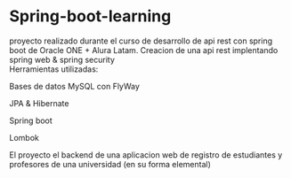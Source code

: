 # Spring-boot-learning
proyecto realizado durante el curso de desarrollo de api rest con spring boot de Oracle ONE + Alura Latam.
Creacion de una api rest implentando spring web & spring security <br>
Herramientas utilizadas:

  Bases de datos MySQL con FlyWay
  
  JPA & Hibernate
  
  Spring boot

  Lombok

  El proyecto el backend de una aplicacion web de registro de estudiantes y profesores de una universidad (en su forma elemental)
  
